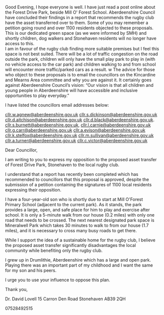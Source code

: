 Good Evening, 
I hope everyone is well.  I have just read a post online about the Forest Drive Park, beside Mill O' Forest School.  Aberdeenshire Council have concluded their findings in a report that recommends the rugby club have the asset transferred over to them.  Some of you may remember a petition going round and over 1100 residents objected to these proposals.  
This is our dedicated green space (as we were informed by SMH) and shortly children, dog walkers and Stonehaven residents will no longer have access to this.  
I am in favour of the rugby club finding more suitable premises but I feel this space is not best suited.  There will be a lot of traffic congestion on the road outside the park, children will only have the small play park to play in (with no vehicle access to the car park) and children walking to and from school will encounter more traffic/parked cars as a result.  w
The advice for those who object to these proposals is to email the councillors on the Kincardine and Mearns Area committee and why you are against it.  It certainly goes against Aberdeenshire Council’s vision: “Our vision is that all children and young people in Aberdeenshire will have accessible and inclusive opportunities to play everyday."

I have listed the councillors email addresses below:

 cllr.w.agnew@aberdeenshire.gov.uk
cllr.s.dickinson@aberdeenshire.gov.uk
cllr.d.aitchison@aberdeenshire.gov.uk 
cllr.d.black@aberdeenshire.gov.uk. 
cllr.s.burnett@aberdeenshire.gov.uk,
cllr.l.carnie@aberdeenshire.gov.uk
cllr.g.carr@aberdeenshire.gov.uk
cllr.a.evison@aberdeenshire.gov.uk
cllr.k.stelfox@aberdeenshire.gov.uk
cllr.m.sullivan@aberdeenshire.gov.uk
cllr.a.turner@aberdeenshire.gov.uk
cllr.c.victor@aberdeenshire.gov.uk

Dear Councillor,

I am writing to you to express my opposition to the proposed asset transfer of Forest Drive Park, Stonehaven to the local rugby club.

I understand that a report has recently been completed which has recommended to councillors that this proposal is approved, despite the submission of a petition containing the signatures of 1100 local residents expressing their opposition.

I have a four-year-old son who is shortly due to start at Mill O'Forest Primary School (adjacent to the current park). As it stands, the park provides a large, open, and safe place for him to play and exercise after school. It is only a 5-minute walk from our house (0.2 miles) with only one road that needs to be crossed. The next nearest designated park space is Mineralwell Park which takes 30 minutes to walk to from our house (1.7 miles), and it is necessary to cross many busy roads to get there.

While I support the idea of a sustainable home for the rugby club, I believe the proposed asset transfer significantly disadvantages the local community while benefiting only the rugby club.

I grew up in Drumlithie, Aberdeenshire which has a large and open park. Playing there was an important part of my childhood and I want the same for my son and his peers.

I urge you to use your influence to oppose this plan.

Thank you,

Dr. David Lovell
15 Carron Den Road 
Stonehaven
AB39 2QH

07528492515
